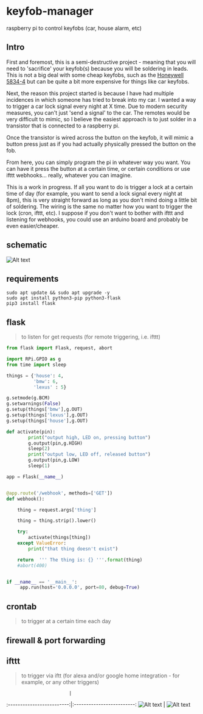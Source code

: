 # keyfob-manager
raspberry pi to control keyfobs (car, house alarm, etc)

## Intro
First and foremost, this is a semi-destructive project - meaning that you will need to 'sacrifice' your keyfob(s) because you will be soldering in leads. This is not a big deal with some cheap keyfobs, such as the [Honeywell 5834-4](https://www.amazon.com/dp/B00SZ304ZK/?coliid=IP6QMZRKBK948) but can be quite a bit more expensive for things like car keyfobs.

Next, the reason this project started is because I have had multiple incidences in which someone has tried to break into my car. I wanted a way to trigger a car lock signal every night at X time. Due to modern security measures, you can't just 'send a signal' to the car. The remotes would be very difficult to mimic, so I believe the easiest approach is to just solder in a transistor that is connected to a raspberry pi.

Once the transistor is wired across the button on the keyfob, it will mimic a button press just as if you had actually physically pressed the button on the fob.

From here, you can simply program the pi in whatever way you want. You can have it press the button at a certain time, or certain conditions or use ifttt webhooks... really, whatever you can imagine.

This is a work in progress. If all you want to do is trigger a lock at a certain time of day (for example, you want to send a lock signal every night at 8pm), this is very straight forward as long as you don't mind doing a little bit of soldering. The wiring is the same no matter how you want to trigger the lock (cron, ifttt, etc). I suppose if you don't want to bother with ifttt and listening for webhooks, you could use an arduino board and probably be even easier/cheaper.

## schematic

![Alt text](layout.png)

## requirements
```
sudo apt update && sudo apt upgrade -y
sudo apt install python3-pip python3-flask
pip3 install flask
```

## flask
> to listen for get requests (for remote triggering, i.e. ifttt)
``` python
from flask import Flask, request, abort

import RPi.GPIO as g
from time import sleep

things = {'house': 4,
          'bmw': 6,
          'lexus' : 5}

g.setmode(g.BCM)
g.setwarnings(False)
g.setup(things['bmw'],g.OUT)
g.setup(things['lexus'],g.OUT)
g.setup(things['house'],g.OUT)

def activate(pin):
        print("output high, LED on, pressing button")
        g.output(pin,g.HIGH)
        sleep(2)
        print("output low, LED off, released button")
        g.output(pin,g.LOW)
        sleep(1)

app = Flask(__name__)


@app.route('/webhook', methods=['GET'])
def webhook():

    thing = request.args['thing']

    thing = thing.strip().lower()

    try:
        activate(things[thing])
    except ValueError:
        print("that thing doesn't exist")

    return  ''' The thing is: {} '''.format(thing)
    #abort(400)


if __name__ == '__main__':
     app.run(host='0.0.0.0', port=80, debug=True)
```

## crontab
> to trigger at a certain time each day



## firewall & port forwarding

## ifttt
> to trigger via iftt (for alexa and/or google home integration - for example, or any other triggers)

                           |
:-------------------------:|:-------------------------:
![Alt text](iftttthis.png) | ![Alt text](iftttthen.png)

